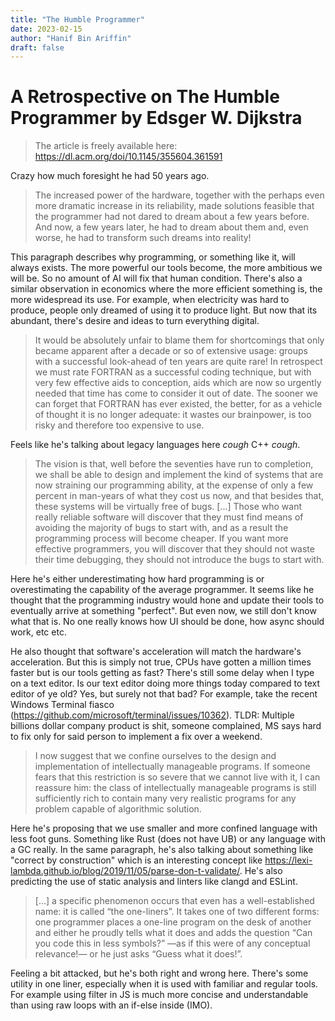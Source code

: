 ```yaml
---
title: "The Humble Programmer"
date: 2023-02-15
author: "Hanif Bin Ariffin"
draft: false
---
```


# A Retrospective on The Humble Programmer by Edsger W. Dijkstra

> The article is freely available here: https://dl.acm.org/doi/10.1145/355604.361591

Crazy how much foresight he had 50 years ago.

> The increased power of the hardware, together with the perhaps even more dramatic increase in its reliability, made solutions feasible that the programmer had not dared to dream about a few years before. And now, a few years later, he had to dream about them and, even worse, he had to transform such dreams into reality!

This paragraph describes why programming, or something like it, will always exists. The more powerful our tools become, the more ambitious we will be. So no amount of AI will fix that human condition. There's also a similar observation in economics where the more efficient something is, the more widespread its use. For example, when electricity was hard to produce, people only dreamed of using it to produce light. But now that its abundant, there's desire and ideas to turn everything digital.

> It would be absolutely unfair to blame them for shortcomings that only became apparent after a decade or so of extensive usage: groups with a successful look-ahead of ten years are quite rare! In retrospect we must rate FORTRAN as a successful coding technique, but with very few effective aids to conception, aids which are now so urgently needed that time has come to consider it out of date. The sooner we can forget that FORTRAN has ever existed, the better, for as a vehicle of thought it is no longer adequate: it wastes our brainpower, is too risky and therefore too expensive to use.

Feels like he's talking about legacy languages here _cough_ C++ _cough_.

> The vision is that, well before the seventies have run to completion, we shall be able to design and implement the kind of systems that are now straining our programming ability, at the expense of only a few percent in man-years of what they cost us now, and that besides that, these systems will be virtually free of bugs. [...] Those who want really reliable software will discover that they must find means of avoiding the majority of bugs to start with, and as a result the programming process will become cheaper. If you want more effective programmers, you will discover that they should not waste their time debugging, they should not introduce the bugs to start with.

Here he's either underestimating how hard programming is or overestimating the capability of the average programmer. It seems like he thought that the programming industry would hone and update their tools to eventually arrive at something "perfect". But even now, we still don't know what that is. No one really knows how UI should be done, how async should work, etc etc.

He also thought that software's acceleration will match the hardware's acceleration. But this is simply not true, CPUs have gotten a million times faster but is our tools getting as fast? There's still some delay when I type on a text editor. Is our text editor doing more things today compared to text editor of ye old? Yes, but surely not that bad? For example, take the recent Windows Terminal fiasco (https://github.com/microsoft/terminal/issues/10362). TLDR: Multiple billions dollar company product is shit, someone complained, MS says hard to fix only for said person to implement a fix over a weekend.

> I now suggest that we confine ourselves to the design and implementation of intellectually manageable programs. If someone fears that this restriction is so severe that we cannot live with it, I can reassure him: the class of intellectually manageable programs is still sufficiently rich to contain many very realistic programs for any problem capable of algorithmic solution.

Here he's proposing that we use smaller and more confined language with less foot guns. Something like Rust (does not have UB) or any language with a GC really. In the same paragraph, he's also talking about something like "correct by construction" which is an interesting concept like https://lexi-lambda.github.io/blog/2019/11/05/parse-don-t-validate/. He's also predicting the use of static analysis and linters like clangd and ESLint.

> [...] a specific phenomenon occurs that even has a well-established name: it is called “the one-liners”. It takes one of two different forms: one programmer places a one-line program on the desk of another and either he proudly tells what it does and adds the question “Can you code this in less symbols?” —as if this were of any conceptual relevance!— or he just asks “Guess what it does!”.

Feeling a bit attacked, but he's both right and wrong here. There's some utility in one liner, especially when it is used with familiar and regular tools. For example using filter in JS is much more concise and understandable than using raw loops with an if-else inside (IMO).
